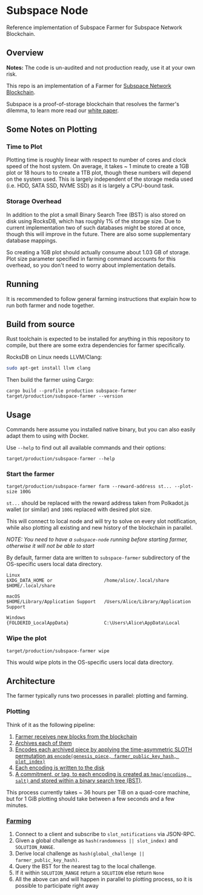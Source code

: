 # Subspace Node

Reference implementation of Subspace Farmer for Subspace Network Blockchain.

## Overview
**Notes:** The code is un-audited and not production ready, use it at your own risk.

This repo is an implementation of a Farmer for [Subspace Network Blockchain](https://subspace.network).

Subspace is a proof-of-storage blockchain that resolves the farmer's dilemma, to learn more read our [white paper](https://drive.google.com/file/d/1v847u_XeVf0SBz7Y7LEMXi72QfqirstL/view).

## Some Notes on Plotting

### Time to Plot

Plotting time is roughly linear with respect to number of cores and clock speed of the host system. On average, it takes ~ 1 minute to create a 1GB plot or 18 hours to to create a 1TB plot, though these numbers will depend on the system used. This is largely independent of the storage media used (i.e. HDD, SATA SSD, NVME SSD) as it is largely a CPU-bound task.

### Storage Overhead

In addition to the plot a small Binary Search Tree (BST) is also stored on disk using RocksDB, which has roughly 1% of the storage size.
Due to current implementation two of such databases might be stored at once, though this will improve in the future.
There are also some supplementary database mappings.

So creating a 1GB plot should actually consume about 1.03 GB of storage.
Plot size parameter specified in farming command accounts for this overhead, so you don't need to worry about implementation details.

## Running

It is recommended to follow general farming instructions that explain how to run both farmer and node together.

## Build from source

Rust toolchain is expected to be installed for anything in this repository to compile, but there are some extra dependencies for farmer specifically.

RocksDB on Linux needs LLVM/Clang:
```bash
sudo apt-get install llvm clang
```

Then build the farmer using Cargo:
```
cargo build --profile production subspace-farmer
target/production/subspace-farmer --version
```

## Usage
Commands here assume you installed native binary, but you can also easily adapt them to using with Docker.

Use `--help` to find out all available commands and their options:
```
target/production/subspace-farmer --help
```

### Start the farmer
```
target/production/subspace-farmer farm --reward-address st... --plot-size 100G
```

`st...` should be replaced with the reward address taken from Polkadot.js wallet (or similar) and `100G` replaced with desired plot size.

This will connect to local node and will try to solve on every slot notification, while also plotting all existing and new history of the blockchain in parallel.

*NOTE: You need to have a `subspace-node` running before starting farmer, otherwise it will not be able to start*

By default, farmer data are written to `subspace-farmer` subdirectory of the OS-specific users local data directory.

```
Linux
$XDG_DATA_HOME or                   /home/alice/.local/share
$HOME/.local/share 

macOS
$HOME/Library/Application Support   /Users/Alice/Library/Application Support

Windows
{FOLDERID_LocalAppData}             C:\Users\Alice\AppData\Local
```

### Wipe the plot
```
target/production/subspace-farmer wipe
```

This would wipe plots in the OS-specific users local data directory.

## Architecture

The farmer typically runs two processes in parallel: plotting and farming.

### Plotting

Think of it as the following pipeline:

1. [Farmer receives new blocks from the blockchain](src/archiving.rs)
2. [Archives each of them](src/archiving.rs)
3. [Encodes each archived piece by applying the time-asymmetric SLOTH permutation as `encode(genesis_piece, farmer_public_key_hash, plot_index)`](src/plotting.rs)
4. [Each encoding is written to the disk](src/plotting.rs)
3. [A commitment, or tag, to each encoding is created as `hmac(encoding, salt)` and stored within a binary search tree (BST)](src/plotting.rs).

This process currently takes ~ 36 hours per TiB on a quad-core machine, but for 1 GiB plotting should take between a few seconds and a few minutes.

### [Farming](src/farming.rs)

1. Connect to a client and subscribe to `slot_notifications` via JSON-RPC.
2. Given a global challenge as `hash(randomness || slot_index)` and `SOLUTION_RANGE`.
3. Derive local challenge as `hash(global_challenge || farmer_public_key_hash)`.
4. Query the BST for the nearest tag to the local challenge.
5. If it within `SOLUTION_RANGE` return a `SOLUTION` else return `None`
6. All the above can and will happen in parallel to plotting process, so it is possible to participate right away
